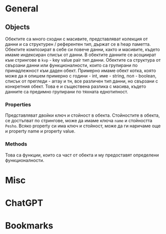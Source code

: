# General
## Objects
Обектите са много сходни с масивите, представляват колекция от данни и са структурен / референтен тип, държат се в heap паметта.
Обектите композират в себе си повече данни, както и масивите, където имаме индексиран списък от данни. В обектите данните се асоциират към стрингове в `kvp` - key value pair тип данни. Обектите са структура от свързани данни или функционалности, които са групирани по принадлежност към даден обект. Примерно имаме обект котка, която може да я опишем примерно с години - int,  име - string, пол - boolean, списък от прегледи - array и тн, все различен тип данни, но свързани с конкретния обект. Това е и съществена разлика с масива, където данните са предимно групирани по тяхната еднотипност.
### Properties
Представляват двойки ключ и стойност в обекта. Стойностите в обекта, се достъпват по стрингове, може да имаме ключа `name` и стойността `Pesho`. Всяко property си има ключ и стойност, може да ги наричаме още и property name и property value.
### Methods
Това са функции, които са част от обекта и му предоставят определени функционалности.

# Misc

# ChatGPT

# Bookmarks 